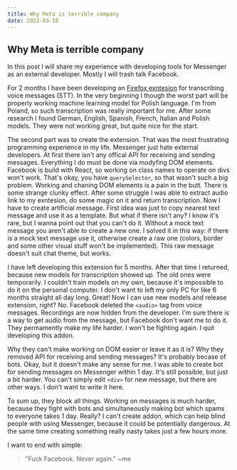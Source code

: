 ```yaml
---
title: Why Meta is terrible company
date: 2022-03-18
---
```


## Why Meta is terrible company
 
In this post I will share my experience with developing tools for Messenger as an external developer. Mostly I will trash talk Facebook.

For 2 months I have been developing an [Firefox exntesion](https://github.com/Zeraye/facebook-speech-recognition) for transcribing voice messages (STT). In the very beginning I though the worst part will be properly working machine learning model for Polish language. I'm from Poland, so such transcription was really important for me. After some research I found German, English, Spanish, French, Italian and Polish models. They were not working great, but quite nice for the start.

The second part was to create the extension. That was the most frustrating programming experience in my life. Messenger just hate external developers. At first there isn't any offical API for receiving and sending messages. Everything I do must be done via modyfing DOM elements. Facebook is build with React, so working on class names to operate on divs won't work. That's okay, you have `querySelector`, so that wasn't such a big problem. Working and chaning DOM elements is a pain in the butt. There is some strange clunky effect. After some struggle I was able to extract audio link to my exntesion, do some magic on it and return transcription. Now I have to create artificial message. First idea was just to copy nearest text message and use it as a template. But what if there isn't any? I know it's rare, but I wanna point out that you can't do it. Without a mock text message you aren't able to create a new one. I solved it in this way: if there is a mock text message use it, otherwise create a raw one (colors, border and some other visual stuff won't be implemented). This raw message doesn't suit chat theme, but works.

I have left developing this extension for 5 months. After that time I returned, because new models for transcription showed up. The old ones were temporarily. I couldn't train models on my own, because it's impossible to do it on the personal computer. I don't want to left my only PC for like 6 months straight all day long. Great! Now I can use new models and release extension, right? No. Facebook deleted the `<audio>` tag from voice messages. Recordings are now hidden from the developer. I'm sure there is a way to get audio from the message, but Facebook don't want me to do it. They permamently make my life harder. I won't be fighting again. I quit developing this addon.

Why they can't make working on DOM easier or leave it as it is? Why they removed API for receiving and sending messages? It's probably becase of bots. Okay, but it doesn't make any sense for me. I was able to create bot for sending messages on Messenger within 1 day. It's still possible, but just a bit harder. You can't simply edit `<div>` for new message, but there are other ways. I don't want to write it here.

To sum up, they block all things. Working on messages is much harder, because they fight with bots and simultaneously making bot which spams to everyone takes 1 day. Really? I can't create addon, which can help blind people with using Messenger, because it could be potentially dangerous. At the same time creating something really nasty takes just a few hours more.

I want to end with simple:

> "Fuck Facebook. Never again." ~me
